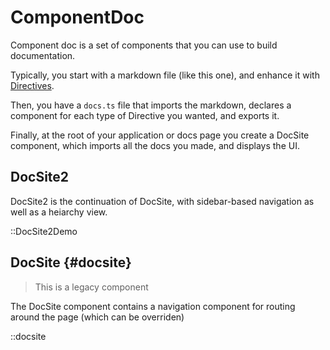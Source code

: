 # ComponentDoc

Component doc is a set of components that
you can use to build documentation.

Typically, you start with a markdown
file (like this one), and enhance it with
[Directives](https://talk.commonmark.org/t/generic-directives-plugins-syntax/444).

Then, you have a `docs.ts` file that imports
the markdown, declares a component for each type
of Directive you wanted, and exports it.

Finally, at the root of your application or 
docs page you create a DocSite component, which
imports all the docs you made, and displays the UI.

## DocSite2

DocSite2 is the continuation of DocSite, with sidebar-based
navigation as well as a heiarchy view.

::DocSite2Demo

## DocSite {#docsite}

> This is a legacy component

The DocSite component contains a navigation component
for routing around the page (which can be overriden)

::docsite
